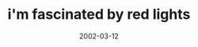 ---
layout: base.njk
title : 'i&#39;m fascinated by red lights' 
view_title : 'i&#39;m fascinated by red lights' 
year : '2002' 
date : '2002-03-12' 
img_file : '/drawing/facinateredlight.png' 
html_file : 'facinateredlight' 
next_html : 'iguessitdoesnotstop.html' 
year_order : '43' 
permalink : "title/{{html_file}}.html"
---